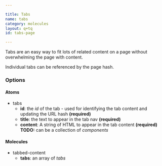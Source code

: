 ```yaml
---

title: Tabs
name: tabs
category: molecules
layout: q+tq
id: tabs-page

---
```


<p class="lead">Tabs are an easy way to fit lots of related content on a page without overwhelming the page with content.</p>

Individual tabs can be referenced by the page hash.

<script>
component("tabbed-content", { "tabs": [
  {
    "id": "about",
    "title": "About the university",
    "content": "<h3>Founded on principles of excellence</h3><p>Founded on principles of excellence, equality and opportunity for all, the University of York opened in 1963 with just 230 students.</p><p>In less than 50 years we have become one of the world's leading universities, carving out a reputation as an academic powerhouse where a clear focus on excellence has secured national and international recognition alongside longer established institutions.</p>"
  },
  {
    "id": "excellence",
    "title": "Academic excellence",
    "content": "<h3>A member of the elite Russell Group of universities</h3><p>We are a dynamic, research-intensive university committed to the development of life-saving discoveries and new technologies to tackle some of the most pressing global challenges.</p><p>There are now over 30 academic departments and research centres and the student body has expanded to nearly 16,000.</p><ul><li><a href=\"#\">Research at York</a></li><li><a href=\"#\">Studying at York</a></li><li><a href=\"#\">Mission and strategies: the University Plan 2009-19</a></li></ul>"
  },
  {
    "id": "investing",
    "title": "Investing in our campus",
    "content": "<h3>Vision for a 21st-century campus</h3><p>The University is in the middle of an unprecedented period of expansion and renewal. Since 2000, we have invested in 20 new buildings on the original Heslington West campus and have completed the first and second phases of a £750m campus expansion at Heslington East.</p><p>Our investment in new colleges, teaching and learning space, laboratories, research facilities and a new sport village mean it has never been a better time to join our student body or research groups at York.</p>"
  }
]});
</script>

### Options

#### Atoms

* tabs
  * **id**: the _id_ of the tab - used for identifying the tab content and updating the URL hash **(required)**
  * **title**: the text to appear in the tab nav **(required)**
  * **content**: A string of HTML to appear in the tab content **(required)** **TODO:** can be a collection of _components_

#### Molecules

* tabbed-content
  * **tabs**: an array of _tabs_